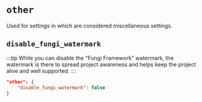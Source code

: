# `other`

Used for settings in which are considered miscellaneous settings.

## `disable_fungi_watermark` <Badge type="tip" text="^0.1.0" />

:::tip
While you can disable the "Fungi Framework" watermark, the watermark is there to spread project awareness and helps keep the project alive and well supported.
:::

```json
"other": {
    "disable_fungi_watermark": false
}
```
